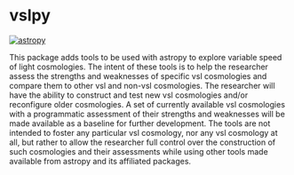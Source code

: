 # vslpy

[![astropy](http://img.shields.io/badge/powered%20by-AstroPy-orange.svg?style=flat)](http://www.astropy.org/)

This package adds tools to be used with astropy to explore variable speed of light cosmologies.  The intent of these tools is to help the researcher assess the strengths and weaknesses of specific vsl cosmologies and compare them to other vsl and non-vsl cosmologies.  The researcher will have the ability to construct and test new vsl cosmologies and/or reconfigure older cosmologies.  A set of currently available vsl cosmologies with a programmatic assessment of their strengths and weaknesses will be made available as a baseline for further development.  The tools are not intended to foster any particular vsl cosmology, nor any vsl cosmology at all, but rather to allow the researcher full control over the construction of such cosmologies and their assessments while using other tools made available from astropy and its affiliated packages.
